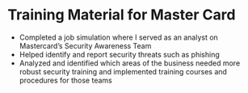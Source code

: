 # Training Material for Master Card
- Completed a job simulation where I served as an analyst on Mastercard’s Security Awareness Team
- Helped identify and report security threats such as phishing
- Analyzed and identified which areas of the business needed more robust security training and implemented training courses and procedures for those teams
